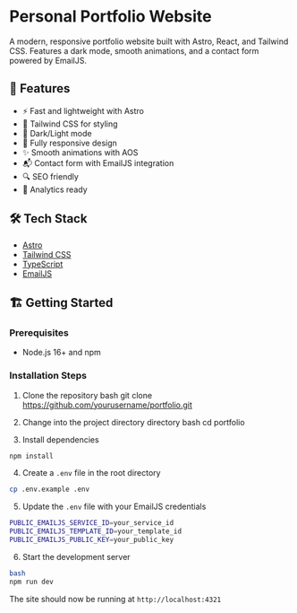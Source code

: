 # Personal Portfolio Website

A modern, responsive portfolio website built with Astro, React, and Tailwind CSS. Features a dark mode, smooth animations, and a contact form powered by EmailJS.

## 🚀 Features

- ⚡️ Fast and lightweight with Astro
- 🎨 Tailwind CSS for styling
- 🌙 Dark/Light mode
- 📱 Fully responsive design
- ✨ Smooth animations with AOS
- 📬 Contact form with EmailJS integration
- 🔍 SEO friendly
- 🎯 Analytics ready

## 🛠️ Tech Stack

- [Astro](https://astro.build)
- [Tailwind CSS](https://tailwindcss.com)
- [TypeScript](https://www.typescriptlang.org)
- [EmailJS](https://www.emailjs.com)

## 🏗️ Getting Started

### Prerequisites

- Node.js 16+ and npm

### Installation Steps

1. Clone the repository
bash
git clone https://github.com/yourusername/portfolio.git
2. Change into the project directory
directory
bash
cd portfolio



3. Install dependencies
```bash
npm install
```
4. Create a `.env` file in the root directory
```bash
cp .env.example .env
```
5. Update the `.env` file with your EmailJS credentials
```bash
PUBLIC_EMAILJS_SERVICE_ID=your_service_id
PUBLIC_EMAILJS_TEMPLATE_ID=your_template_id
PUBLIC_EMAILJS_PUBLIC_KEY=your_public_key
```
6. Start the development server
```bash
bash
npm run dev
```
The site should now be running at `http://localhost:4321`